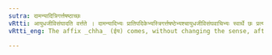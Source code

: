 ```yaml
---
sutra: दामन्यादित्रिगर्त्तषष्ठाच्छः
vRtti: आयुधजीविसंघादति वर्त्तते । दामन्यादिभ्यः प्रातिपदिकेभ्यस्त्रिगर्त्तषष्ठेभ्यश्चायुधजीविसंघवाचिभ्यः स्वार्थे छः प्रत्ययो भवति । येषामायुधजीविनां संघानां षडन्तर्वर्गास्तत्र च त्रिगर्त्तः षष्ठः ॥ _Karika_ आहुस्त्रिगर्त्तषष्ठांस्तु कौण्डोपरथदाण्डकी । कौष्ठकिर्ज्जालमानिश्च ब्रह्मगुप्तोथ जानकिः ॥
vRtti_eng: The affix _chha_ (ईय) comes, without changing the sense, after _damini_ &c, and after the six warrior-stocks called _Traigarta_ _shashtha_.

---
```

